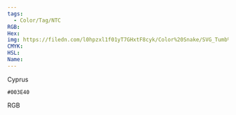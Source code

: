 ```yaml
---
tags:
  - Color/Tag/NTC
RGB:
Hex:
img: https://filedn.com/l0hpzxl1f01yT7GHxtF8cyk/Color%20Snake/SVG_Tumb%20Mass%20No%20Name/003E40.svg
CMYK:
HSL:
Name:
---
```

Cyprus
```palette
#003E40
```
RGB
